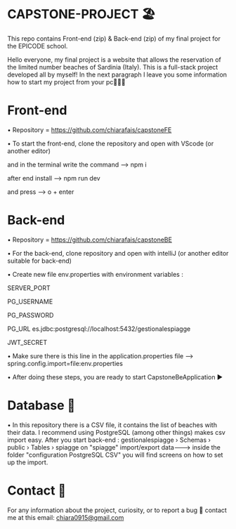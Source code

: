 # CAPSTONE-PROJECT 🏖️
 This repo contains Front-end (zip) & Back-end (zip) of my final project for the EPICODE school.
 
 Hello everyone, my final project is a website that allows the reservation of the limited number beaches of Sardinia (Italy). 
 This is a full-stack project developed all by myself! In the next paragraph I leave you some information how to start my project from your pc👩🏻‍💻
 
 
# Front-end
• Repository = https://github.com/chiarafais/capstoneFE

• To start the front-end, clone the repository and open with VScode (or another editor)

and in the terminal write the command --> npm i

after end install --> npm run dev

and press --> o + enter 

# Back-end 
• Repository = https://github.com/chiarafais/capstoneBE

• For the back-end, clone repository and open with intelliJ (or another editor suitable for back-end)

• Create new file env.properties with environment variables :

 SERVER_PORT
 
 PG_USERNAME
 
 PG_PASSWORD
 
 PG_URL es.jdbc:postgresql://localhost:5432/gestionalespiagge
 
 JWT_SECRET

• Make sure there is this line in the application.properties file --> spring.config.import=file:env.properties

• After doing these steps, you are ready to start CapstoneBeApplication ▶️

# Database 💾
• In this repository there is a CSV file, it contains the list of beaches with their data.
I recommend using PostgreSQL (among other things) makes csv import easy.
After you start back-end :
gestionalespiagge › Schemas › public › Tables › spiagge
on "spiagge" import/export data---> inside the folder "configuration PostgreSQL CSV" you will find screens on how to set up the import.


# Contact 📨
 For any information about the project, curiosity, or to report a bug 🐞 contact me at this email: chiara0915@gmail.com

